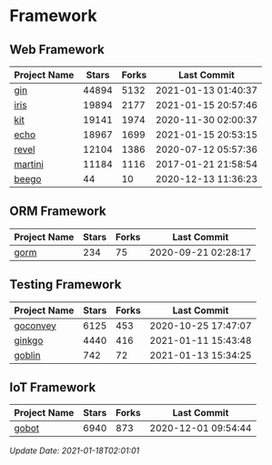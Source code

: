 # Framework

## Web Framework
| Project Name | Stars | Forks | Last Commit |
| ------------ | ----- | ----- | ----------- |
| [gin](https://github.com/gin-gonic/gin) | 44894 | 5132 | 2021-01-13 01:40:37 |
| [iris](https://github.com/kataras/iris) | 19894 | 2177 | 2021-01-15 20:57:46 |
| [kit](https://github.com/go-kit/kit) | 19141 | 1974 | 2020-11-30 02:00:37 |
| [echo](https://github.com/labstack/echo) | 18967 | 1699 | 2021-01-15 20:53:15 |
| [revel](https://github.com/revel/revel) | 12104 | 1386 | 2020-07-12 05:57:36 |
| [martini](https://github.com/go-martini/martini) | 11184 | 1116 | 2017-01-21 21:58:54 |
| [beego](https://github.com/astaxie/beego) | 44 | 10 | 2020-12-13 11:36:23 |

## ORM Framework
| Project Name | Stars | Forks | Last Commit |
| ------------ | ----- | ----- | ----------- |
| [gorm](https://github.com/jinzhu/gorm) | 234 | 75 | 2020-09-21 02:28:17 |

## Testing Framework
| Project Name | Stars | Forks | Last Commit |
| ------------ | ----- | ----- | ----------- |
| [goconvey](https://github.com/smartystreets/goconvey) | 6125 | 453 | 2020-10-25 17:47:07 |
| [ginkgo](https://github.com/onsi/ginkgo) | 4440 | 416 | 2021-01-11 15:43:48 |
| [goblin](https://github.com/franela/goblin) | 742 | 72 | 2021-01-13 15:34:25 |

## IoT Framework
| Project Name | Stars | Forks | Last Commit |
| ------------ | ----- | ----- | ----------- |
| [gobot](https://github.com/hybridgroup/gobot) | 6940 | 873 | 2020-12-01 09:54:44 |

*Update Date: 2021-01-18T02:01:01*